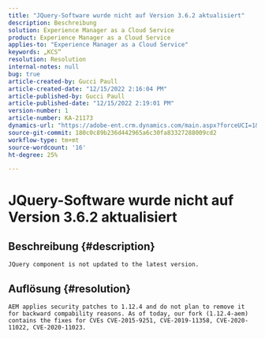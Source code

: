 ```yaml
---
title: "JQuery-Software wurde nicht auf Version 3.6.2 aktualisiert"
description: Beschreibung
solution: Experience Manager as a Cloud Service
product: Experience Manager as a Cloud Service
applies-to: "Experience Manager as a Cloud Service"
keywords: „KCS“
resolution: Resolution
internal-notes: null
bug: true
article-created-by: Gucci Paull
article-created-date: "12/15/2022 2:16:04 PM"
article-published-by: Gucci Paull
article-published-date: "12/15/2022 2:19:01 PM"
version-number: 1
article-number: KA-21173
dynamics-url: "https://adobe-ent.crm.dynamics.com/main.aspx?forceUCI=1&pagetype=entityrecord&etn=knowledgearticle&id=88024dfc-827c-ed11-81ac-6045bd006704"
source-git-commit: 180c0c89b236d442965a6c30fa83327288009cd2
workflow-type: tm+mt
source-wordcount: '16'
ht-degree: 25%

---
```


# JQuery-Software wurde nicht auf Version 3.6.2 aktualisiert

## Beschreibung {#description}


`JQuery component is not updated to the latest version.`


## Auflösung {#resolution}


`AEM applies security patches to 1.12.4 and do not plan to remove it for backward compability reasons. As of today, our fork (1.12.4-aem) contains the fixes for CVEs CVE-2015-9251, CVE-2019-11358, CVE-2020-11022, CVE-2020-11023.`
